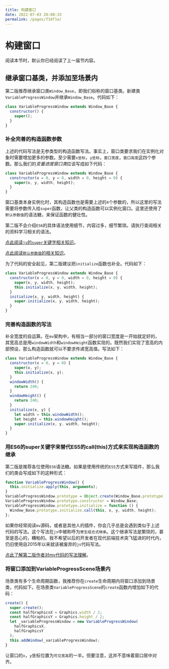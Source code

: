 ```yaml
---
title: 构建窗口
date: 2022-07-03 20:08:33
permalink: /pages/f34f1e/
---
```

# 构建窗口
阅读本节时，默认你已经阅读了上一届节内容。



## 继承窗口基类，并添加至场景内
第二版推荐继承窗口类`Window_Base`，即我们俗称的窗口基类。新建类`VariableProgressWindow`并继承`Window_Base`。代码如下：
``` js
class VariableProgressWindow extends Window_Base {
  constructor() {
    super();
  }
}
```


### 补全完善的构造函数参数
上述的代码写法是无参类型的构造函数写法。事实上，窗口类要求我们在实例化对象时需要增加更多的参数。至少需要`x坐标`，`y坐标`，`窗口宽度`，`窗口高度`这四个参数。那么我们的*变量进度窗口类*应该写成如下代码：
``` js {2-3}
class VariableProgressWindow extends Window_Base {
  constructor(x = 0, y = 0, width = 0, height = 0) {
    super(x, y, width, height);
  }
}
```
窗口基类本身实例化时，其构造函数也是需要上述的`4`个参数的，所以这里的写法需要将参数传入给`super`函数，让父类的构造函数可以实例化窗口。这里还使用了`默认参数值`的语法糖，来保证函数的健壮性。

第二版不会介绍`ES6`的具体语法使用细节，内容过多，细节繁琐。请执行查阅相关的资料学习相关的语法。

[点此阅读`js`的`super`关键字相关知识](https://developer.mozilla.org/zh-CN/docs/Web/JavaScript/Reference/Operators/super)。

[点此阅读`默认参数值`的相关知识](https://developer.mozilla.org/zh-CN/docs/Web/JavaScript/Reference/Functions/Default_parameters)。




为了代码的安全起见，第二版建议把`initialize`函数也补全。代码如下：
``` js {4}
class VariableProgressWindow extends Window_Base {
  constructor(x = 0, y = 0, width = 0, height = 0) {
    super(x, y, width, height);
    this.initialize(x, y, width, height);
  }
  initialize(x, y, width, height) {
    super.initialize(x, y, width, height);
  }
}
```








### 完善构造函数的写法
补全宽度的自运算。在`mv`架构中，有相当一部分的窗口宽度是一开始就定好的，其宽高总是用`windowWidth`和`windowHeight`函数实现的。既然我们实现了宽高的内部预设，那么构造函数就可以不要求传递宽高值。写法如下：
``` js {13-14}
class VariableProgressWindow extends Window_Base {
  constructor(x = 0, y = 0) {
    super(x, y);
    this.initialize(x, y);
  }
  windowWidth() {
    return 240;
  }
  windowHeight() {
    return 240;
  }
  initialize(x, y) {
    let width = this.windowWidth();
    let height = this.windowHeight();
    super.initialize(x, y, width, height);
  }
}
```










### 用ES6的super关键字来替代ES5的call(this)方式来实现构造函数的继承
第二版是推荐各位使用`ES6`语法糖。如果是使用传统的`ES5`方式来写插件，那么我们的类会写成如下的这种形式：
``` js
function VariableProgressWindow() {
  this.initialize.apply(this, arguments);
}
VariableProgressWindow.prototype = Object.create(Window_Base.prototype);
VariableProgressWindow.prototype.constructor = Window_Base;
VariableProgressWindow.prototype.initialize = function () {
  Window_Base.prototype.initialize.call(this, x, y, width, height);
};
```

如果你经常阅读`mv`源码，或者是其他人的插件，你会几乎总是会遇到类似于上述代码的写法。这个写法在`js`中被称呼为`寄生组合式继承`。这个继承写法是繁琐的，甚至是恶心的，糟粕的。我不希望以后的开发者在现代前端技术突飞猛进的时代内，仍旧使用自2015年以来就该被废弃的`js`代码写法。

[点此了解第二版作者对mv代码的写法理解](../../%E6%8F%92%E4%BB%B6%E5%BC%80%E5%8F%91/mv%E6%8F%92%E4%BB%B6%E5%9F%BA%E6%9C%AC%E5%B8%B8%E8%AF%86.md)。







### 将窗口添加到VariableProgressScene场景内
场景类有多个生命周期函数，我推荐你在`create`生命周期内将窗口添加到场景类，代码如下。在场景类`VariableProgressScene`的`create`函数内增加如下的代码：
``` js
create() {
  super.create();
  const halfGraphicsX = Graphics.width / 2;
  const halfGraphicsY = Graphics.height / 2;
  let _variableProgressWindow = new VariableProgressWindow(
    halfGraphicsX,
    halfGraphicsY
  );
  this.addWindow(_variableProgressWindow);
}
```

让窗口的`x`，`y`坐标位置为`可见宽高`的一半。但要注意，这并不意味着窗口居中对齐。
